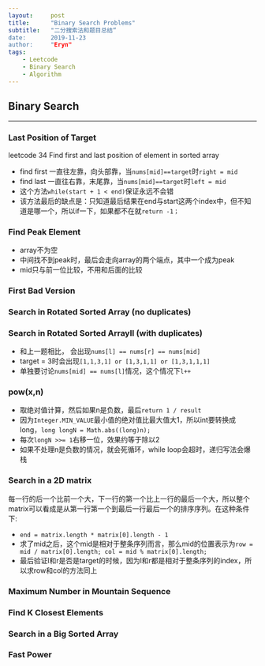```yaml
---
layout:     post
title:      "Binary Search Problems"
subtitle:   "二分搜索法和题目总结“
date:       2019-11-23
author:     "Eryn"
tags:
    - Leetcode
    - Binary Search
    - Algorithm
---
```


## Binary Search
-------------

### Last Position of Target

leetcode 34 Find first and last position of element in sorted array       
* find first 一直往左靠，向头部靠，当```nums[mid]==target```时```right = mid```
* find last 一直往右靠，末尾靠，当```nums[mid]==target```时```left = mid```
* 这个方法```while(start + 1 < end)```保证永远不会错
* 该方法最后的缺点是：只知道最后结果在end与start这两个index中，但不知道是哪一个，所以if一下，如果都不在就```return -1；```


### Find Peak Element
* array不为空
* 中间找不到peak时，最后会走向array的两个端点，其中一个成为peak
* mid只与前一位比较，不用和后面的比较

### First Bad Version


### Search in Rotated Sorted Array (no duplicates)
### Search in Rotated Sorted ArrayII (with duplicates)
* 和上一题相比， 会出现```nums[l] == nums[r] == nums[mid]```
* target = 3时会出现```[1,1,3,1] or [1,3,1,1] or [1,3,1,1,1]```
* 单独要讨论```nums[mid] == nums[l]```情况，这个情况下```l++```

### pow(x,n)    
* 取绝对值计算，然后如果n是负数，最后```return 1 / result```
* 因为```Integer.MIN_VALUE```最小值的绝对值比最大值大1，所以int要转换成long，```long longN = Math.abs((long)n);```
* 每次```longN >>= 1```右移一位，效果约等于除以2
* 如果不处理n是负数的情况，就会死循环，while loop会超时，递归写法会爆栈

### Search in a 2D matrix
每一行的后一个比前一个大，下一行的第一个比上一行的最后一个大，所以整个matrix可以看成是从第一行第一个到最后一行最后一个的排序序列。在这种条件下:    
* ```end = matrix.length * matrix[0].length - 1```
* 求了mid之后，这个mid是相对于整条序列而言，那么mid的位置表示为```row = mid / matrix[0].length; col = mid % matrix[0].length;```
* 最后验证l和r是否是target的时候，因为l和r都是相对于整条序列的index，所以求row和col的方法同上
### Maximum Number in Mountain Sequence

### Find K Closest Elements

### Search in a Big Sorted Array

### Fast Power
